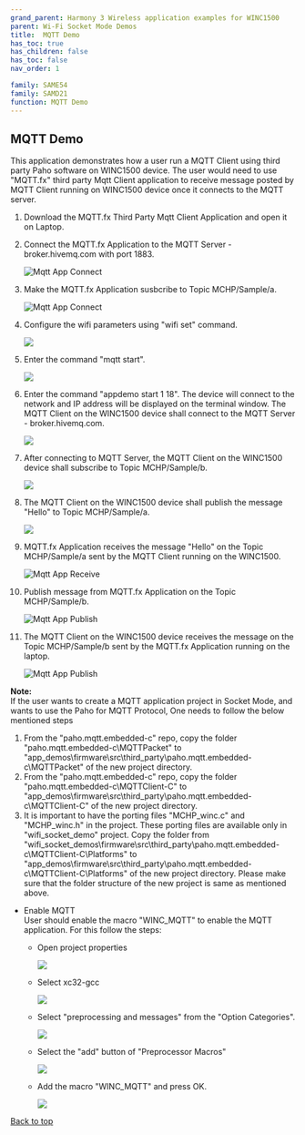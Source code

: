 ```yaml
---
grand_parent: Harmony 3 Wireless application examples for WINC1500
parent: Wi-Fi Socket Mode Demos
title:  MQTT Demo
has_toc: true
has_children: false
has_toc: false
nav_order: 1

family: SAME54
family: SAMD21
function: MQTT Demo
---
```


## MQTT Demo<a name="mqttdemo"></a>
This application demonstrates how a user run a MQTT Client using third party Paho software on WINC1500 device. The user would need to use "MQTT.fx" third party Mqtt Client application to receive message posted by MQTT Client running on WINC1500 device once it connects to the MQTT server.


1. Download the MQTT.fx Third Party Mqtt Client Application and open it on Laptop.

2. Connect the MQTT.fx Application to the MQTT Server - broker.hivemq.com with port 1883.

	![Mqtt App Connect](images/mqtt_fx1.png)

3. Make the MQTT.fx Application susbcribe to Topic MCHP/Sample/a.

	![Mqtt App Connect](images/mqtt_fx2.png)

4. Configure the wifi parameters using "wifi set" command.

	![](images/wifi_config.png)

5. Enter the command "mqtt start". 

	![](images/mqtt_start_cmd.png)

6. Enter the command "appdemo start 1 18". The device will connect to the network and IP address will be displayed on the terminal window. The MQTT Client on the WINC1500 device shall connect to the MQTT Server - broker.hivemq.com.

	![](images/mqtt_app_start.png)

7. After connecting to MQTT Server, the MQTT Client on the WINC1500 device shall subscribe to Topic MCHP/Sample/b.

	![](images/mqtt_subscribe_1.png)

8. The MQTT Client on the WINC1500 device shall publish the message "Hello" to Topic MCHP/Sample/a.

	![](images/mqtt_subscribe.png)

9. MQTT.fx Application receives the message "Hello" on the Topic MCHP/Sample/a sent by the MQTT Client running on the WINC1500.

	![Mqtt App Receive](images/mqtt_fx3.png)

10. Publish message from MQTT.fx Application on the Topic MCHP/Sample/b.

	![Mqtt App Publish](images/mqtt_fx4.png)

11. The MQTT Client on the WINC1500 device receives the message on the Topic MCHP/Sample/b sent by the MQTT.fx Application running on the laptop.

	![Mqtt App Publish](images/mqtt_publish_terminal.png)

**Note:**<br> If the user wants to create a MQTT application project in Socket Mode, and wants to use the Paho for MQTT Protocol, One needs to follow the below mentioned steps
1. From the "paho.mqtt.embedded-c" repo, copy the folder "paho.mqtt.embedded-c\MQTTPacket" to "app_demos\firmware\src\third_party\paho.mqtt.embedded-c\MQTTPacket" of the new project directory.<br>
2. From the "paho.mqtt.embedded-c" repo, copy the folder "paho.mqtt.embedded-c\MQTTClient-C" to "app_demos\firmware\src\third_party\paho.mqtt.embedded-c\MQTTClient-C" of the new project directory.<br>
3. It is important to have the porting files "MCHP_winc.c" and "MCHP_winc.h" in the project. These porting files are available only in "wifi_socket_demo" project. Copy the folder from "wifi_socket_demos\firmware\src\third_party\paho.mqtt.embedded-c\MQTTClient-C\Platforms" to "app_demos\firmware\src\third_party\paho.mqtt.embedded-c\MQTTClient-C\Platforms" of the new project directory. Please make sure that the folder structure of the new project is same as mentioned above.

* Enable MQTT<br>
	User should enable the macro "WINC_MQTT" to enable the MQTT application. For this follow the steps:
	* Open project properties

		![](images/mqtt_properties_1.png)

	* Select xc32-gcc

		![](images/mqtt_properties_2.png)

	* Select "preprocessing and messages" from the "Option Categories".

		![](images/mqtt_properties_3.png)

	* Select the "add" button of "Preprocessor Macros"

		![](images/mqtt_properties_4.png)

	* Add the macro "WINC_MQTT" and press OK.

		![](images/mqtt_properties_6.png)



<a href="#top">Back to top</a>